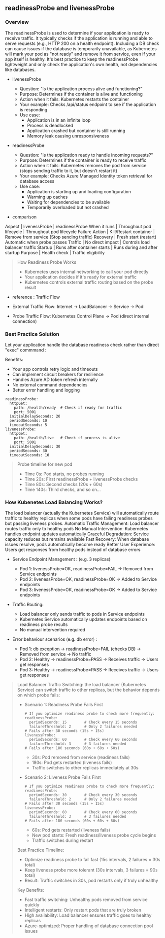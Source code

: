 
## readinessProbe and livenessProbe

### Overview
The readinessProbe is used to determine if your application is ready to receive traffic. It typically checks if the application is running and able to serve requests (e.g., HTTP 200 on a health endpoint).
Including a DB check can cause issues if the database is temporarily unavailable, as Kubernetes will mark your pod as "not ready" and remove it from service, even if your app itself is healthy.
It's best practice to keep the readinessProbe lightweight and only check the application's own health, not dependencies like databases.

- livenessProbe
  - Question: "Is the application process alive and functioning?"
  - Purpose: Determines if the container is alive and functioning
  - Action when it fails: Kubernetes restarts the container
  - Your example: Checks /api/status endpoint to see if the application is responding
  - Use case:
    - Application is in an infinite loop
    - Process is deadlocked
    - Application crashed but container is still running
    - Memory leak causing unresponsiveness

- readinessProbe
  - Question: "Is the application ready to handle incoming requests?"
  - Purpose: Determines if the container is ready to receive traffic
  - Action when it fails: Kubernetes removes the pod from service (stops sending traffic to it, but doesn't restart it)
  - Your example: Checks Azure Managed Identity token retrieval for database access
  - Use case:
    - Application is starting up and loading configuration
    - Warming up caches
    - Waiting for dependencies to be available
    - Temporarily overloaded but not crashed

* comparison

Aspect	| livenessProbe	| readinessProbe
When it runs	| Throughout pod lifecycle	| Throughout pod lifecycle
Failure Action	| Kill/Restart container	| Remove from service (Stop sending traffic)
Recovery | Fresh start (restart)	Automatic when probe passes
Traffic	| No direct impact	| Controls load balancer traffic
Startup	| Runs after container starts	| Runs during and after startup
Purpose	| Health check	| Traffic eligibility

> How Readiness Probe Works
> - Kubernetes uses internal networking to call your pod directly
> - Your application decides if it's ready for external traffic
> - Kubernetes controls external traffic routing based on the probe result

* reference : Traffic Flow
- External Traffic Flow:
Internet → LoadBalancer → Service → Pod

- Probe Traffic Flow:
Kubernetes Control Plane → Pod (direct internal connection)


### Best Practice Solution
Let your application handle the database readiness check rather than direct "exec" commmand :

Benefits:
- Your app controls retry logic and timeouts
- Can implement circuit breakers for resilience
- Handles Azure AD token refresh internally
- No external command dependencies
- Better error handling and logging

```
readinessProbe:
  httpGet:
    path: /health/ready  # Check if ready for traffic
    port: 5001
  initialDelaySeconds: 20
  periodSeconds: 10
  timeoutSeconds: 5
livenessProbe:
  httpGet:
    path: /health/live   # Check if process is alive
    port: 5001
  initialDelaySeconds: 30
  periodSeconds: 30
  timeoutSeconds: 10
```
> Probe timeline for new pod
> - Time 0s:     Pod starts, no probes running
> - Time 20s:    First readinessProbe + livenessProbe checks
> - Time 80s:    Second checks (20s + 60s)
> - Time 140s:   Third checks, and so on...

### How Kubenetes Load Balancing Works? 
The load balancer (actually the Kubernetes Service) will automatically route traffic to healthy replicas when some pods have failing readiness probes but passing liveness probes.
Automatic Traffic Management: Load balancer routes traffic only to healthy pods
No Manual Intervention: Kubernetes handles endpoint updates automatically
Graceful Degradation: Service capacity reduces but remains available
Fast Recovery: When database issues resolve, pods automatically become ready
Better User Experience: Users get responses from healthy pods instead of database errors

- Service Endpoint Management : (e.g. 3 replicas)
  - Pod 1: livenessProbe=OK, readinessProbe=FAIL → Removed from Service endpoints
  - Pod 2: livenessProbe=OK, readinessProbe=OK   → Added to Service endpoints  
  - Pod 3: livenessProbe=OK, readinessProbe=OK   → Added to Service endpoints

- Traffic Routing:
  - Load balancer only sends traffic to pods in Service endpoints
  - Kubernetes Service automatically updates endpoints based on readiness probe results
  - No manual intervention required

- Error behaviour scenarios (e.g. db error) :
  - Pod 1: db exception → readinessProbe=FAIL (checks DB) → Removed from service → No traffic
  - Pod 2: Healthy → readinessProbe=PASS → Receives traffic → Users get responses
  - Pod 3: Healthy → readinessProbe=PASS → Receives traffic → Users get responses

> Load Balancer Traffic Switching: the load balancer (Kubernetes Service) can switch traffic to other replicas, but the behavior depends on which probe fails:
> - Scenario 1: Readiness Probe Fails First
>   ```
>   # If you optimize readiness probe to check more frequently:
>   readinessProbe:
>     periodSeconds: 15        # Check every 15 seconds
>     failureThreshold: 2      # Only 2 failures needed
>   # Fails after 30 seconds (15s + 15s)
>   livenessProbe:
>     periodSeconds: 60        # Check every 60 seconds
>     failureThreshold: 3      # 3 failures needed
>   # Fails after 180 seconds (60s + 60s + 60s)
>   ```
>   - 30s: Pod removed from service (readiness fails)
>   - 180s: Pod gets restarted (liveness fails)
>   - Traffic switches to other replicas immediately at 30s
>
> - Scenario 2: Liveness Probe Fails First
>   ```
>   # If you optimize readiness probe to check more frequently:
>   readinessProbe:
>     periodSeconds: 30        # Check every 30 seconds
>     failureThreshold: 2      # Only 2 failures needed
>   # Fails after 30 seconds (15s + 15s)
>   livenessProbe:
>     periodSeconds: 60        # Check every 60 seconds
>     failureThreshold: 3      # 3 failures needed
>   # Fails after 180 seconds (60s + 60s + 60s)
>   ```
>   - 60s: Pod gets restarted (liveness fails)
>   - New pod starts: Fresh readiness/liveness probe cycle begins
>   - Traffic switches during restart
>     
> Best Practice Timeline:
> - Optimize readiness probe to fail fast (15s intervals, 2 failures = 30s total)
> - Keep liveness probe more tolerant (30s intervals, 3 failures = 90s total)
> - Result: Traffic switches in 30s, pod restarts only if truly unhealthy
>   
> Key Benefits:
> - Fast traffic switching: Unhealthy pods removed from service quickly
> - Intelligent restarts: Only restart pods that are truly broken
> - High availability: Load balancer ensures traffic goes to healthy replicas
> - Azure-optimized: Proper handling of database connection pool issues



